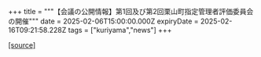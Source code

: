 +++
title = """【会議の公開情報】第1回及び第2回栗山町指定管理者評価委員会の開催"""
date = 2025-02-06T15:00:00.000Z
expiryDate = 2025-02-16T09:21:58.228Z
tags = ["kuriyama","news"]
+++


[[source]](https://www.town.kuriyama.hokkaido.jp/soshiki/32/10422.html)
